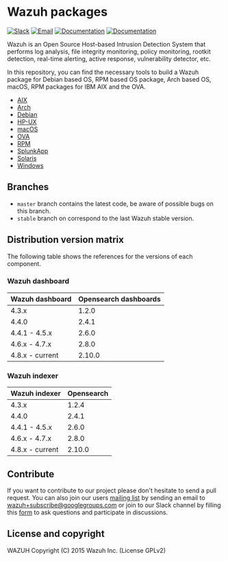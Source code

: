 # Wazuh packages

[![Slack](https://img.shields.io/badge/slack-join-blue.svg)](https://wazuh.com/community/join-us-on-slack/)
[![Email](https://img.shields.io/badge/email-join-blue.svg)](https://groups.google.com/forum/#!forum/wazuh)
[![Documentation](https://img.shields.io/badge/docs-view-green.svg)](https://documentation.wazuh.com)
[![Documentation](https://img.shields.io/badge/web-view-green.svg)](https://wazuh.com)

Wazuh is an Open Source Host-based Intrusion Detection System that performs log analysis, file integrity monitoring, policy monitoring, rootkit detection, real-time alerting, active response, vulnerability detector, etc.

In this repository, you can find the necessary tools to build a Wazuh package for Debian based OS, RPM based OS package, Arch based OS, macOS, RPM packages for IBM AIX and the OVA.

- [AIX](/aix/README.md)
- [Arch](/arch/README.md)
- [Debian](/debs/README.md)
- [HP-UX](/hp-ux/README.md)
- [macOS](/macos/README.md)
- [OVA](/ova/README.md)
- [RPM](/rpms/README.md)
- [SplunkApp](/splunkapp/README.md)
- [Solaris](/solaris/README.md)
- [Windows](/windows/README.md)

## Branches

- `master` branch contains the latest code, be aware of possible bugs on this branch.
- `stable` branch on correspond to the last Wazuh stable version.

## Distribution version matrix

The following table shows the references for the versions of each component.

### Wazuh dashboard

| Wazuh dashboard | Opensearch dashboards |
|-----------------|-----------------------|
| 4.3.x           | 1.2.0                 |
| 4.4.0           | 2.4.1                 |
| 4.4.1 - 4.5.x   | 2.6.0                 |
| 4.6.x - 4.7.x   | 2.8.0                 |
| 4.8.x - current | 2.10.0                |

### Wazuh indexer

| Wazuh indexer   | Opensearch            |
|-----------------|-----------------------|
| 4.3.x           | 1.2.4                 |
| 4.4.0           | 2.4.1                 |
| 4.4.1 - 4.5.x   | 2.6.0                 |
| 4.6.x - 4.7.x   | 2.8.0                 |
| 4.8.x - current | 2.10.0                |

## Contribute

If you want to contribute to our project please don't hesitate to send a pull request. You can also join our users [mailing list](https://groups.google.com/d/forum/wazuh) by sending an email to [wazuh+subscribe@googlegroups.com](mailto:wazuh+subscribe@googlegroups.com) or join to our Slack channel by filling this [form](https://wazuh.com/community/join-us-on-slack/) to ask questions and participate in discussions.

## License and copyright

WAZUH
Copyright (C) 2015 Wazuh Inc.  (License GPLv2)
